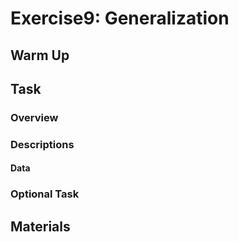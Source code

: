 # Exercise9: Generalization

## Warm Up

## Task

### Overview

### Descriptions
#### Data



### Optional Task

## Materials